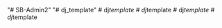 "# SB-Admin2" 
"# dj_template" 
#   d j _ t e m p l a t e  
 #   d j _ t e m p l a t e  
 #   d j _ t e m p l a t e  
 #   d j _ t e m p l a t e  
 